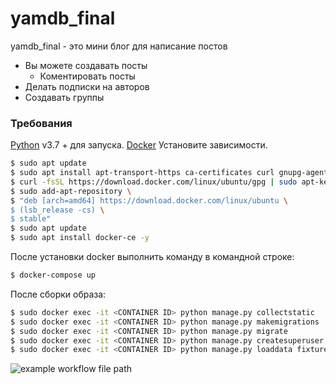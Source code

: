# yamdb_final
yamdb_final - это мини блог для написание постов
* Вы можете создавать посты
  * Коментировать посты
* Делать подписки на авторов
* Создавать группы

### Требования


[Python](https://www.python.org/downloads/) v3.7 +  для запуска.
[Docker](https://www.docker.com/)
Установите зависимости.

```sh
$ sudo apt update
$ sudo apt install apt-transport-https ca-certificates curl gnupg-agent software-properties-common -y
$ curl -fsSL https://download.docker.com/linux/ubuntu/gpg | sudo apt-key add -
$ sudo add-apt-repository \
$ "deb [arch=amd64] https://download.docker.com/linux/ubuntu \
$ (lsb_release -cs) \
$ stable"
$ sudo apt update
$ sudo apt install docker-ce -y
```

После установки docker выполнить команду в командной строке:
```sh
$ docker-compose up
```

После сборки образа:
```sh
$ sudo docker exec -it <CONTAINER ID> python manage.py collectstatic
$ sudo docker exec -it <CONTAINER ID> python manage.py makemigrations
$ sudo docker exec -it <CONTAINER ID> python manage.py migrate
$ sudo docker exec -it <CONTAINER ID> python manage.py createsuperuser
$ sudo docker exec -it <CONTAINER ID> python manage.py loaddata fixtures.json
```

![example workflow file path](https://github.com/svvladimir-ru/yamdb_final/workflows/.github/workflows/yamdb.yaml/badge.svg)
